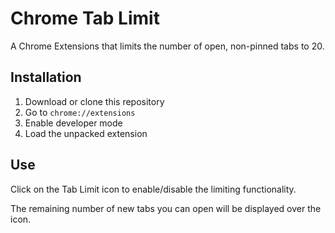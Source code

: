 # Chrome Tab Limit

A Chrome Extensions that limits the number of open, non-pinned tabs to 20.

## Installation

1. Download or clone this repository
2. Go to `chrome://extensions`
3. Enable developer mode
4. Load the unpacked extension

## Use

Click on the Tab Limit icon to enable/disable the limiting functionality.

The remaining number of new tabs you can open will be displayed over the icon.
